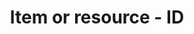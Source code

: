 ---
title: 'Item or resource - ID'
field: 'is.identifier.ID'
slug: 'resource-description-id'
description: 'Any ID of the document.'
comment: 'Use other fields for ISBN or DOI'
required: False
policy: 'Free value. Single value only.'
---